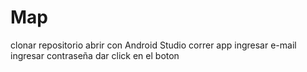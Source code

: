 # Map
clonar repositorio
abrir con Android Studio
correr app
ingresar e-mail
ingresar contraseña
dar click en el boton 